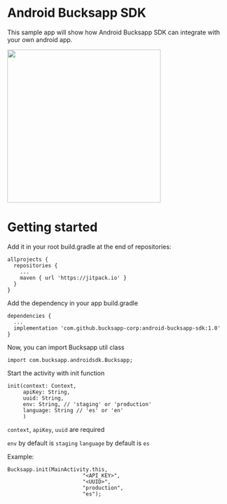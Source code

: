# Android Bucksapp SDK
This sample app will show how Android Bucksapp SDK can integrate with your own android app.

<img src="https://user-images.githubusercontent.com/74667619/157908611-a4445ea5-c133-4482-bf37-78f8010b1641.gif" width="350px" />

# Getting started

Add it in your root build.gradle at the end of repositories:

```
allprojects {
  repositories {
    ...
    maven { url 'https://jitpack.io' }
  }
}
```

Add the dependency in your app build.gradle
```
dependencies {
  ...
  implementation 'com.github.bucksapp-corp:android-bucksapp-sdk:1.0'
}
```

Now, you can import Bucksapp util class
```
import com.bucksapp.androidsdk.Bucksapp;
```

Start the activity with init function
```
init(context: Context,
     apiKey: String,
     uuid: String,
     env: String, // 'staging' or 'production'
     language: String // 'es' or 'en'
     )
```

`context`, `apiKey`, `uuid` are required

`env` by default is `staging`
`language` by default is `es`

Example:
```
Bucksapp.init(MainActivity.this,
                        "<API_KEY>",
                        "<UUID>",
                        "production",
                        "es");
```
